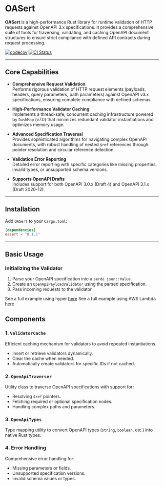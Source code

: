 # OASert

**OASert** is a high-performance Rust library for runtime validation of HTTP requests against OpenAPI 3.x specifications. It provides a comprehensive suite of tools for traversing, validating, and caching OpenAPI document structures to
ensure strict compliance with defined API contracts during request processing.

[![codecov](https://codecov.io/gh/idemio/OASert/branch/main/graph/badge.svg)](https://codecov.io/gh/idemio/OASert)
[![CI Status](https://github.com/idemio/OASert/workflows/Rust/badge.svg)](https://github.com/idemio/OASert/actions)

---

## Core Capabilities

- **Comprehensive Request Validation**  
  Performs rigorous validation of HTTP request elements (payloads, headers, query parameters, path parameters) against OpenAPI v3.x specifications, ensuring complete compliance with defined schemas.

- **High-Performance Validator Caching**  
  Implements a thread-safe, concurrent caching infrastructure powered by `DashMap` (v7.0) that minimizes redundant validator instantiations and optimizes memory usage.

- **Advanced Specification Traversal**  
  Provides sophisticated algorithms for navigating complex OpenAPI documents, with robust handling of nested `$ref` references through pointer resolution and circular reference detection.

- **Validation Error Reporting**  
  Detailed error reporting with specific categories like missing properties, invalid types, or unsupported schema versions.

- **Supports OpenAPI Drafts**  
  Includes support for both OpenAPI 3.0.x (Draft 4) and OpenAPI 3.1.x (Draft 2020-12).

---

## Installation

Add `OASert` to your `Cargo.toml`:

```toml 
[dependencies]
oasert = "0.1.1"
``` 

---

## Basic Usage

### Initializing the Validator

1. Parse your OpenAPI specification into a `serde_json::Value`.
2. Create an `OpenApiPayloadValidator` using the parsed specification.
3. Pass incoming requests to the validator

See a full example using hyper [here](./examples/hyper-validation/main.rs)
See a full example using AWS Lambda [here](./examples/aws-lambda-http-validation/main.rs)

## Components

### 1. `ValidatorCache`

Efficient caching mechanism for validators to avoid repeated instantiations.

- Insert or retrieve validators dynamically.
- Clear the cache when needed.
- Automatically create validators for specific IDs if not cached.

### 2. `OpenApiTraverser`

Utility class to traverse OpenAPI specifications with support for:

- Resolving `$ref` pointers.
- Fetching required or optional specification nodes.
- Handling complex paths and parameters.

### 3. `OpenApiTypes`

Type mapping utility to convert OpenAPI types (`string`, `boolean`, etc.) into native Rust types.

### 4. Error Handling

Comprehensive error handling for:

- Missing parameters or fields.
- Unsupported specification versions.
- Invalid schema values or types.

